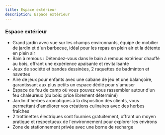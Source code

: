 ```yaml
---
title: Espace extérieur
description: Espace extérieur
---
```


### Espace extérieur

- Grand jardin avec vue sur les champs environnants, équipé de mobilier de jardin et d'un barbecue, idéal pour les repas en plein air et la détente en plein air
- Bain à remous : Détendez-vous dans le bain à remous extérieur chauffé au bois, offrant une expérience apaisante et revitalisante
- Jeux de société et bandes dessinées, 2 raquettes de badminton et navettes
- Aire de jeux pour enfants avec une cabane de jeu et une balançoire, garantissant aux plus petits un espace dédié pour s'amuser
- Espace de feu de camp où vous pouvez vous rassembler autour d'un feu chaleureux (du bois: price librement déterminé)
- Jardin d'herbes aromatiques à la disposition des clients, vous permettant d'améliorer vos créations culinaires avec des herbes fraîches
- 2 trottinettes électriques sont fournies gratuitement, offrant un moyen pratique et respectueux de l'environnement pour explorer les environs
- Zone de stationnement privée avec une borne de recharge
